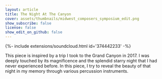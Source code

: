 ```yaml
---
layout: article
title: The Night At The Canyon 
cover: assets/thumbnails/midwest_composers_symposium_edit.png
show_subscribe: false
license: false
show_edit_on_github: false
---
```


<div>{%- include extensions/soundcloud.html id='374442233' -%}</div>

This piece is inspired by a trip I took to the Grand Canyon in 2017. I was deeply touched by its magnificence and the splendid starry night that I had never experienced before. In this piece, I try to reveal the beauty of that night in my memory through various percussion instruments.
